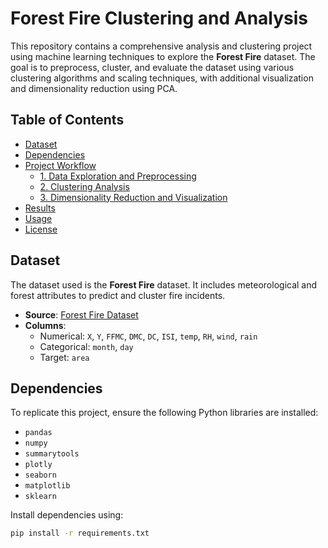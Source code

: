# Forest Fire Clustering and Analysis

This repository contains a comprehensive analysis and clustering project using machine learning techniques to explore the **Forest Fire** dataset. The goal is to preprocess, cluster, and evaluate the dataset using various clustering algorithms and scaling techniques, with additional visualization and dimensionality reduction using PCA.

## Table of Contents
- [Dataset](#dataset)
- [Dependencies](#dependencies)
- [Project Workflow](#project-workflow)
  - [1. Data Exploration and Preprocessing](#1-data-exploration-and-preprocessing)
  - [2. Clustering Analysis](#2-clustering-analysis)
  - [3. Dimensionality Reduction and Visualization](#3-dimensionality-reduction-and-visualization)
- [Results](#results)
- [Usage](#usage)
- [License](#license)

## Dataset
The dataset used is the **Forest Fire** dataset. It includes meteorological and forest attributes to predict and cluster fire incidents.  
- **Source**: [Forest Fire Dataset](https://archive.ics.uci.edu/ml/datasets/Forest+Fires)
- **Columns**:
  - Numerical: `X`, `Y`, `FFMC`, `DMC`, `DC`, `ISI`, `temp`, `RH`, `wind`, `rain`
  - Categorical: `month`, `day`
  - Target: `area`

## Dependencies
To replicate this project, ensure the following Python libraries are installed:
- `pandas`
- `numpy`
- `summarytools`
- `plotly`
- `seaborn`
- `matplotlib`
- `sklearn`

Install dependencies using:
```bash
pip install -r requirements.txt
